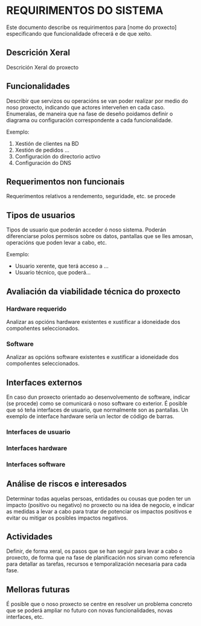 # REQUIRIMENTOS DO SISTEMA
Este documento describe os requirimentos para \[nome do proxecto\] especificando que funcionalidade ofrecerá e de que xeito.

## Descrición Xeral

Descrición Xeral do proxecto

## Funcionalidades
Describir que servizos ou operacións se van poder realizar por medio do noso proxecto, indicando que actores interveñen en cada caso.
Enumeralas, de maneira que na fase de deseño poidamos definir o diagrama ou configuración correspondente a cada funcionalidade.

Exemplo:
 1. Xestión de clientes na BD
 2. Xestión de pedidos
 ...
 3. Configuración do directorio activo
 4. Configuración do DNS
 
## Requerimentos non funcionais
Requerimentos relativos a rendemento, seguridade, etc. se procede

## Tipos de usuarios
Tipos de usuario que poderán acceder ó noso sistema. Poderán diferenciarse polos permisos sobre os datos, pantallas que se lles amosan, operacións que poden levar a cabo, etc.

Exemplo:
  * Usuario xerente, que terá acceso a ...
  * Usuario técnico, que poderá...


## Avaliación da viabilidade técnica do proxecto

### Hardware requerido
Analizar as opcións hardware existentes e xustificar a idoneidade dos compoñentes seleccionados.

### Software
Analizar as opcións software existentes e xustificar a idoneidade dos compoñentes seleccionados.

## Interfaces externos
En caso dun proxecto orientado ao desenvolvemento de software, indicar (se procede) como se comunicará o noso software co exterior. É posible que só teña interfaces de usuario, que normalmente son as pantallas. Un exemplo de interface hardware sería un lector de código de barras.

### Interfaces de usuario


### Interfaces hardware


### Interfaces software


## Análise de riscos e interesados
Determinar todas aquelas persoas, entidades ou cousas que poden ter un impacto (positivo ou negativo) no proxecto ou na idea de negocio, e indicar as medidas a levar a cabo para tratar de potenciar os impactos positivos e evitar ou mitigar os posibles impactos negativos.

## Actividades
Definir, de forma xeral, os pasos que se han seguir para levar a cabo o proxecto, de forma que na fase de planificación nos sirvan como referencia para detallar as tarefas, recursos e temporalización necesaria para cada fase.

## Melloras futuras
É posible que o noso proxecto se centre en resolver un problema concreto que se poderá ampliar no futuro con novas funcionalidades, novas interfaces, etc.